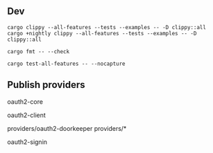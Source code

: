 ## Dev

```
cargo clippy --all-features --tests --examples -- -D clippy::all
cargo +nightly clippy --all-features --tests --examples -- -D clippy::all

cargo fmt -- --check

cargo test-all-features -- --nocapture
```

## Publish providers

oauth2-core

oauth2-client

providers/oauth2-doorkeeper
providers/*

oauth2-signin
